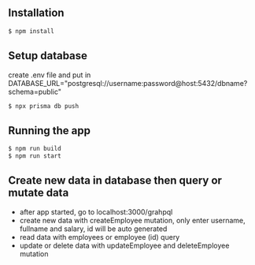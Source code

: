 ## Installation

```bash
$ npm install
```

## Setup database

create .env file and put in
DATABASE_URL="postgresql://username:password@host:5432/dbname?schema=public"

```bash
$ npx prisma db push
```

## Running the app

```bash
$ npm run build
$ npm run start
```

## Create new data in database then query or mutate data

- after app started, go to localhost:3000/grahpql
- create new data with createEmployee mutation, only enter username, fullname and salary, id will be auto generated
- read data with employees or employee (id) query
- update or delete data with updateEmployee and deleteEmployee mutation
